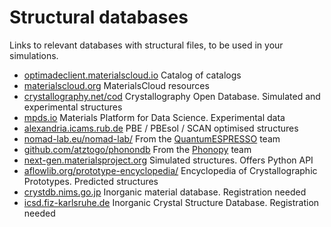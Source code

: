 # Structural databases

Links to relevant databases with structural files, to be used in your simulations.  

- [optimadeclient.materialscloud.io](https://optimadeclient.materialscloud.io/) Catalog of catalogs
- [materialscloud.org](https://www.materialscloud.org/)  MaterialsCloud resources
- [crystallography.net/cod](http://crystallography.net/cod/) Crystallography Open Database. Simulated and experimental structures
- [mpds.io](https://mpds.io/) Materials Platform for Data Science. Experimental data
- [alexandria.icams.rub.de](https://alexandria.icams.rub.de/) PBE / PBEsol / SCAN optimised structures
- [nomad-lab.eu/nomad-lab/](https://nomad-lab.eu/nomad-lab/) From the [QuantumESPRESSO](QuantumESPRESSO.md) team
- [github.com/atztogo/phonondb](https://github.com/atztogo/phonondb) From the [Phonopy](https://phonopy.github.io/phonopy/) team
- [next-gen.materialsproject.org](https://next-gen.materialsproject.org/) Simulated structures. Offers Python API
- [aflowlib.org/prototype-encyclopedia/](http://aflowlib.org/prototype-encyclopedia/) Encyclopedia of Crystallographic Prototypes. Predicted structures
- [crystdb.nims.go.jp](https://crystdb.nims.go.jp/) Inorganic material database. Registration needed
- [icsd.fiz-karlsruhe.de](https://icsd.fiz-karlsruhe.de/index.xhtml) Inorganic Crystal Structure Database. Registration needed

